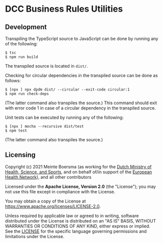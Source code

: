 # DCC Business Rules Utilities


## Development

Transpiling the TypeScript source to JavaScript can be done by running any of the following:

    $ tsc
    $ npm run build

The transpiled source is located in `dist/`.

Checking for circular dependencies in the transpiled source can be done as follows:

    $ [npx ] npx dpdm dist/ --circular --exit-code circular:1
    $ npm run check-deps

(The latter command also transpiles the source.)
This command should exit with error code 1 in case of a circular dependency in the transpiled source.

Unit tests can be executed by running any of the following:

    $ [npx ] mocha --recursive dist/test
    $ npm test

(The latter command also transpiles the source.)


## Licensing

Copyright (c) 2021 Meinte Boersma (as working for the [Dutch Ministry of Health, Science, and Sports](https://www.rijksoverheid.nl/ministeries/ministerie-van-volksgezondheid-welzijn-en-sport), and on behalf of/in support of the [European Health Network](https://ec.europa.eu/health/ehealth/policy/network_en)), and all other contributors

Licensed under the **Apache License, Version 2.0** (the "License"); you may not use this file except in compliance with the License.

You may obtain a copy of the License at https://www.apache.org/licenses/LICENSE-2.0.

Unless required by applicable law or agreed to in writing, software distributed under the License is distributed on an "AS IS" 
BASIS, WITHOUT WARRANTIES OR CONDITIONS OF ANY KIND, either express or implied. See the [LICENSE](./LICENSE) for the specific 
language governing permissions and limitations under the License.

